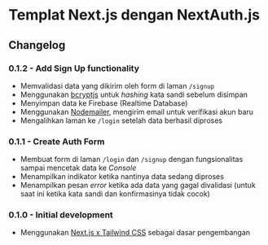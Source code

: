 # Templat Next.js dengan NextAuth.js

## Changelog

### 0.1.2 - Add Sign Up functionality

- Memvalidasi data yang dikirim oleh form di laman `/signup`
- Menggunakan [bcryptjs](https://www.npmjs.com/package/bcryptjs) untuk _hashing_ kata sandi sebelum disimpan
- Menyimpan data ke Firebase (Realtime Database)
- Menggunakan [Nodemailer](https://nodemailer.com/about/), mengirim email untuk verifikasi akun baru
- Mengalihkan laman ke `/login` setelah data berhasil diproses

### 0.1.1 - Create Auth Form

- Membuat form di laman `/login` dan `/signup` dengan fungsionalitas sampai mencetak data ke _Console_
- Menampilkan indikator ketika nantinya data sedang diproses
- Menampilkan pesan _error_ ketika ada data yang gagal divalidasi (untuk saat ini ketika kata sandi dan konfirmasinya tidak cocok)

### 0.1.0 - Initial development

- Menggunakan [Next.js x Tailwind CSS](https://github.com/bovaldev/nextjs-tailwindcss) sebagai dasar pengembangan
